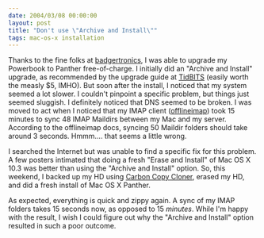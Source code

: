 ```yaml
---
date: 2004/03/08 00:00:00
layout: post
title: "Don't use \"Archive and Install\""
tags: mac-os-x installation
---
```


Thanks to the fine folks at [badgertronics](http://badgertronics.com/blog), I was able to upgrade my Powerbook to Panther free-of-charge. I initially did an "Archive and Install" upgrade, as recommended by the upgrade guide at [TidBITS](http://www.tidbits.com/takecontrol/#upgrading) (easily worth the measly $5, IMHO). But soon after the install, I noticed that my system seemed a lot slower. I couldn't pinpoint a specific problem, but things just seemed sluggish. I definitely noticed that DNS seemed to be broken. I was moved to act when I noticed that my IMAP client ([offlineimap](http://gopher.quux.org:70/devel/offlineimap)) took 15 minutes to sync 48 IMAP Maildirs between my Mac and my server. According to the offlineimap docs, syncing 50 Maildir folders should take around 3 seconds. Hmmm.... that seems a little wrong.

I searched the Internet but was unable to find a specific fix for this problem. A few posters intimated that doing a fresh "Erase and Install" of Mac OS X 10.3 was better than using the "Archive and Install" option. So, this weekend, I backed up my HD using [Carbon Copy Cloner](http://www.bombich.com/software/ccc.html), erased my HD, and did a fresh install of Mac OS X Panther.

As expected, everything is quick and zippy again. A sync of my IMAP folders takes 15 seconds now, as opposed to 15 *minutes*. While I'm happy with the result, I wish I could figure out why the "Archive and Install" option resulted in such a poor outcome.
